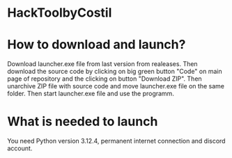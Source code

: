 # HackToolbyCostil
# How to download and launch?
Download launcher.exe file from last version from realeases. Then download the source code by clicking on big green button "Code" on main page of repository and the clicking on button "Download ZIP". Then unarchive ZIP file with source code and move launcher.exe file on the same folder. Then start launcher.exe file and use the programm.
# What is needed to launch
You need Python version 3.12.4, permanent internet connection and discord account.
